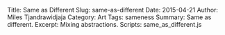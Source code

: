 Title: Same as Different
Slug: same-as-different
Date: 2015-04-21
Author: Miles Tjandrawidjaja
Category: Art
Tags: sameness
Summary: Same as different.
Excerpt: Mixing abstractions.
Scripts: same_as_different.js

<center>
<canvas id="screen" width="600" height="450">
    <script type="text/javascript" src="../js/same_as_different.js"> </script>
</canvas>
</center>
